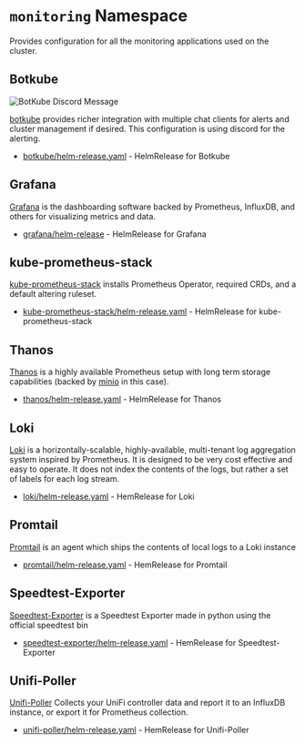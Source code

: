 # `monitoring` Namespace

Provides configuration for all the monitoring applications used on the cluster.

## Botkube

![BotKube Discord Message](https://i.imgur.com/UhuC0k9.png)

[botkube](https://www.botkube.io/) provides richer integration with multiple chat clients for alerts and cluster management if desired. This configuration is using discord for the alerting.

* [botkube/helm-release.yaml](botkube/helm-values) - HelmRelease for Botkube

## Grafana

[Grafana](https://grafana.com/) is the dashboarding software backed by Prometheus, InfluxDB, and others for visualizing metrics and data.

* [grafana/helm-release](grafana/helm-release.yaml) - HelmRelease for Grafana


## kube-prometheus-stack

[kube-prometheus-stack](https://github.com/prometheus-community/helm-charts/tree/main/charts/kube-prometheus-stack) installs Prometheus Operator, required CRDs, and a default altering ruleset.

* [kube-prometheus-stack/helm-release.yaml](kube-prometheus-stack/helm-release.yaml) - HelmRelease for kube-prometheus-stack


## Thanos

[Thanos](https://github.com/thanos-io/thanos) is a highly available Prometheus setup with long term storage capabilities (backed by [minio](../default/minio/) in this case).

* [thanos/helm-release.yaml](thanos/helm-release.yaml) - HelmRelease for Thanos

## Loki

[Loki](https://grafana.com/oss/loki) is a horizontally-scalable, highly-available, multi-tenant log aggregation system inspired by Prometheus. It is designed to be very cost effective and easy to operate. It does not index the contents of the logs, but rather a set of labels for each log stream.

* [loki/helm-release.yaml](loki/helm-release.yaml) - HemRelease for Loki

## Promtail

[Promtail](https://grafana.com/oss/loki/) is an agent which ships the contents of local logs to a Loki instance

* [promtail/helm-release.yaml](promtail/helm-release.yaml) - HemRelease for Promtail

## Speedtest-Exporter

[Speedtest-Exporter](https://github.com/MiguelNdeCarvalho/speedtest-exporter/) is a Speedtest Exporter made in python using the official speedtest bin

* [speedtest-exporter/helm-release.yaml](speedtest-exporter/helm-release.yaml) - HemRelease for Speedtest-Exporter

## Unifi-Poller

[Unifi-Poller](https://unpoller.com) Collects your UniFi controller data and report it to an InfluxDB instance, or export it for Prometheus collection.

* [unifi-poller/helm-release.yaml](unifi-poller/helm-release.yaml) - HemRelease for Unifi-Poller
